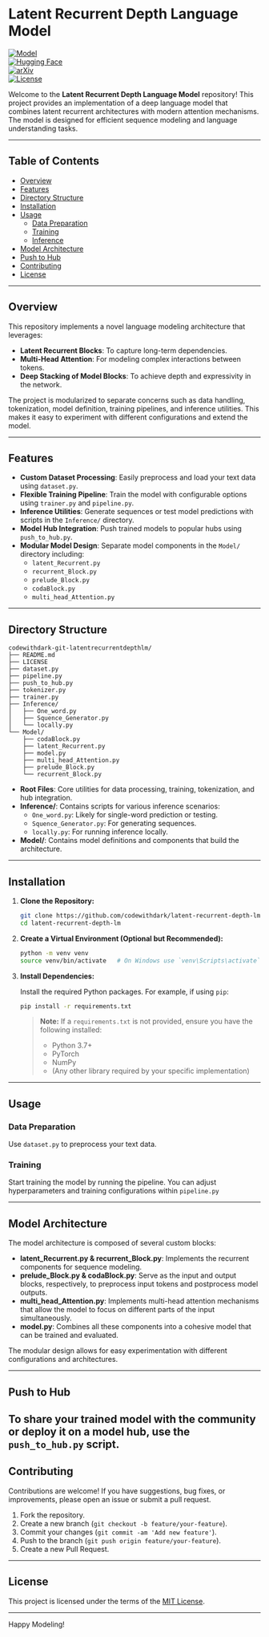 # Latent Recurrent Depth Language Model

[![Model](https://img.shields.io/badge/transformer-Model-orange?logo=pytorch)](https://huggingface.co/codewithdark/latent-recurrent-depth-lm)  
[![Hugging Face](https://img.shields.io/badge/HuggingFace-Space-yellow?logo=huggingface)](https://huggingface.co/spaces/codewithdark/LatentRecurrentDepthLM)  
[![arXiv](https://img.shields.io/badge/arXiv-2502.05171-b31b1b.svg)](https://arxiv.org/abs/2502.05171)  
[![License](https://img.shields.io/badge/License-MIT-blue.svg)](LICENSE)  

Welcome to the **Latent Recurrent Depth Language Model** repository! This project provides an implementation of a deep language model that combines latent recurrent architectures with modern attention mechanisms. The model is designed for efficient sequence modeling and language understanding tasks.

---

## Table of Contents

- [Overview](#overview)
- [Features](#features)
- [Directory Structure](#directory-structure)
- [Installation](#installation)
- [Usage](#usage)
  - [Data Preparation](#data-preparation)
  - [Training](#training)
  - [Inference](#inference)
- [Model Architecture](#model-architecture)
- [Push to Hub](#push-to-hub)
- [Contributing](#contributing)
- [License](#license)

---

## Overview

This repository implements a novel language modeling architecture that leverages:
- **Latent Recurrent Blocks**: To capture long-term dependencies.
- **Multi-Head Attention**: For modeling complex interactions between tokens.
- **Deep Stacking of Model Blocks**: To achieve depth and expressivity in the network.

The project is modularized to separate concerns such as data handling, tokenization, model definition, training pipelines, and inference utilities. This makes it easy to experiment with different configurations and extend the model.

---

## Features

- **Custom Dataset Processing**: Easily preprocess and load your text data using `dataset.py`.
- **Flexible Training Pipeline**: Train the model with configurable options using `trainer.py` and `pipeline.py`.
- **Inference Utilities**: Generate sequences or test model predictions with scripts in the `Inference/` directory.
- **Model Hub Integration**: Push trained models to popular hubs using `push_to_hub.py`.
- **Modular Model Design**: Separate model components in the `Model/` directory including:
  - `latent_Recurrent.py`
  - `recurrent_Block.py`
  - `prelude_Block.py`
  - `codaBlock.py`
  - `multi_head_Attention.py`

---

## Directory Structure

```plaintext
codewithdark-git-latentrecurrentdepthlm/
├── README.md
├── LICENSE
├── dataset.py
├── pipeline.py
├── push_to_hub.py
├── tokenizer.py
├── trainer.py
├── Inference/
│   ├── One_word.py
│   ├── Squence_Generator.py
│   └── locally.py
└── Model/
    ├── codaBlock.py
    ├── latent_Recurrent.py
    ├── model.py
    ├── multi_head_Attention.py
    ├── prelude_Block.py
    └── recurrent_Block.py
```

- **Root Files**: Core utilities for data processing, training, tokenization, and hub integration.
- **Inference/**: Contains scripts for various inference scenarios:
  - `One_word.py`: Likely for single-word prediction or testing.
  - `Squence_Generator.py`: For generating sequences.
  - `locally.py`: For running inference locally.
- **Model/**: Contains model definitions and components that build the architecture.

---

## Installation

1. **Clone the Repository:**

   ```bash
   git clone https://github.com/codewithdark/latent-recurrent-depth-lm.git
   cd latent-recurrent-depth-lm
   ```

2. **Create a Virtual Environment (Optional but Recommended):**

   ```bash
   python -m venv venv
   source venv/bin/activate   # On Windows use `venv\Scripts\activate`
   ```

3. **Install Dependencies:**

   Install the required Python packages. For example, if using `pip`:

   ```bash
   pip install -r requirements.txt
   ```

   > **Note:** If a `requirements.txt` is not provided, ensure you have the following installed:
   > - Python 3.7+
   > - PyTorch 
   > - NumPy
   > - (Any other library required by your specific implementation)

---

## Usage

### Data Preparation

Use `dataset.py` to preprocess your text data. 

### Training

Start training the model by running the pipeline. You can adjust hyperparameters and training configurations within `pipeline.py` 

---

## Model Architecture

The model architecture is composed of several custom blocks:

- **latent_Recurrent.py & recurrent_Block.py**: Implements the recurrent components for sequence modeling.
- **prelude_Block.py & codaBlock.py**: Serve as the input and output blocks, respectively, to preprocess input tokens and postprocess model outputs.
- **multi_head_Attention.py**: Implements multi-head attention mechanisms that allow the model to focus on different parts of the input simultaneously.
- **model.py**: Combines all these components into a cohesive model that can be trained and evaluated.

The modular design allows for easy experimentation with different configurations and architectures.

---

## Push to Hub

To share your trained model with the community or deploy it on a model hub, use the `push_to_hub.py` script.
---

## Contributing

Contributions are welcome! If you have suggestions, bug fixes, or improvements, please open an issue or submit a pull request.

1. Fork the repository.
2. Create a new branch (`git checkout -b feature/your-feature`).
3. Commit your changes (`git commit -am 'Add new feature'`).
4. Push to the branch (`git push origin feature/your-feature`).
5. Create a new Pull Request.

---

## License

This project is licensed under the terms of the [MIT License](LICENSE).

---

Happy Modeling!


